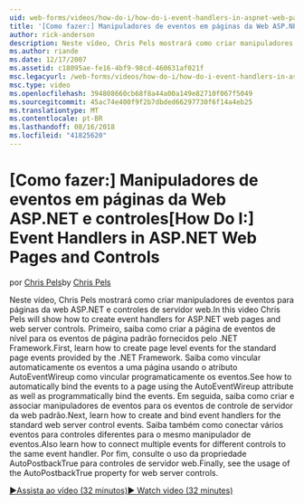 ```yaml
---
uid: web-forms/videos/how-do-i/how-do-i-event-handlers-in-aspnet-web-pages-and-controls
title: '[Como fazer:] Manipuladores de eventos em páginas da Web ASP.NET e controles | Microsoft Docs'
author: rick-anderson
description: Neste vídeo, Chris Pels mostrará como criar manipuladores de eventos para páginas da web ASP.NET e controles de servidor web. Primeiro, saiba como criar f de eventos de nível de página...
ms.author: riande
ms.date: 12/17/2007
ms.assetid: c18095ae-fe16-4bf9-98cd-460631af021f
msc.legacyurl: /web-forms/videos/how-do-i/how-do-i-event-handlers-in-aspnet-web-pages-and-controls
msc.type: video
ms.openlocfilehash: 394808660cb68f8a44a00a149e82710f067f5049
ms.sourcegitcommit: 45ac74e400f9f2b7dbded66297730f6f14a4eb25
ms.translationtype: MT
ms.contentlocale: pt-BR
ms.lasthandoff: 08/16/2018
ms.locfileid: "41825620"
---
```

<a name="how-do-i-event-handlers-in-aspnet-web-pages-and-controls"></a><span data-ttu-id="66cc4-104">[Como fazer:] Manipuladores de eventos em páginas da Web ASP.NET e controles</span><span class="sxs-lookup"><span data-stu-id="66cc4-104">[How Do I:] Event Handlers in ASP.NET Web Pages and Controls</span></span>
====================
<span data-ttu-id="66cc4-105">por [Chris Pels](https://twitter.com/chrispels)</span><span class="sxs-lookup"><span data-stu-id="66cc4-105">by [Chris Pels](https://twitter.com/chrispels)</span></span>

<span data-ttu-id="66cc4-106">Neste vídeo, Chris Pels mostrará como criar manipuladores de eventos para páginas da web ASP.NET e controles de servidor web.</span><span class="sxs-lookup"><span data-stu-id="66cc4-106">In this video Chris Pels will show how to create event handlers for ASP.NET web pages and web server controls.</span></span> <span data-ttu-id="66cc4-107">Primeiro, saiba como criar a página de eventos de nível para os eventos de página padrão fornecidos pelo .NET Framework.</span><span class="sxs-lookup"><span data-stu-id="66cc4-107">First, learn how to create page level events for the standard page events provided by the .NET Framework.</span></span> <span data-ttu-id="66cc4-108">Saiba como vincular automaticamente os eventos a uma página usando o atributo AutoEventWireup como vincular programaticamente os eventos.</span><span class="sxs-lookup"><span data-stu-id="66cc4-108">See how to automatically bind the events to a page using the AutoEventWireup attribute as well as programmatically bind the events.</span></span> <span data-ttu-id="66cc4-109">Em seguida, saiba como criar e associar manipuladores de eventos para os eventos de controle de servidor da web padrão.</span><span class="sxs-lookup"><span data-stu-id="66cc4-109">Next, learn how to create and bind event handlers for the standard web server control events.</span></span> <span data-ttu-id="66cc4-110">Saiba também como conectar vários eventos para controles diferentes para o mesmo manipulador de eventos.</span><span class="sxs-lookup"><span data-stu-id="66cc4-110">Also learn how to connect multiple events for different controls to the same event handler.</span></span> <span data-ttu-id="66cc4-111">Por fim, consulte o uso da propriedade AutoPostbackTrue para controles de servidor web.</span><span class="sxs-lookup"><span data-stu-id="66cc4-111">Finally, see the usage of the AutoPostbackTrue property for web server controls.</span></span>

[<span data-ttu-id="66cc4-112">&#9654;Assista ao vídeo (32 minutos)</span><span class="sxs-lookup"><span data-stu-id="66cc4-112">&#9654; Watch video (32 minutes)</span></span>](https://channel9.msdn.com/Blogs/ASP-NET-Site-Videos/how-do-i-event-handlers-in-aspnet-web-pages-and-controls)
